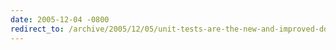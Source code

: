 ```yaml
---
date: 2005-12-04 -0800
redirect_to: /archive/2005/12/05/unit-tests-are-the-new-and-improved-documentation.aspx/
---
```

